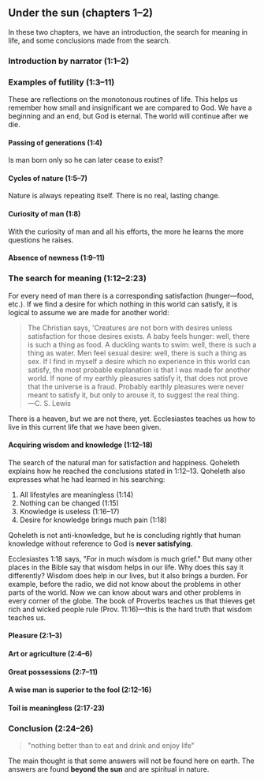 ## Under the sun (chapters 1–2)

In these two chapters, we have an introduction, the search for meaning in life, and some conclusions made from the search.

### Introduction by narrator (1:1–2)

### Examples of futility (1:3–11)

These are reflections on the monotonous routines of life. This helps us remember how small and insignificant we are compared to God. We have a beginning and an end, but God is eternal. The world will continue after we die.

#### Passing of generations (1:4)

Is man born only so he can later cease to exist?

#### Cycles of nature (1:5–7)

Nature is always repeating itself. There is no real, lasting change.

#### Curiosity of man (1:8)

With the curiosity of man and all his efforts, the more he learns the more questions he raises.

#### Absence of newness (1:9–11)

### The search for meaning (1:12–2:23)

For every need of man there is a corresponding satisfaction (hunger—food, etc.). If we find a desire for which nothing in this world can satisfy, it is logical to assume we are made for another world:

> The Christian says, 'Creatures are not born with desires unless satisfaction for those desires exists. A baby feels hunger: well, there is such a thing as food. A duckling wants to swim: well, there is such a thing as water. Men feel sexual desire: well, there is such a thing as sex. If I find in myself a desire which no experience in this world can satisfy, the most probable explanation is that I was made for another world. If none of my earthly pleasures satisfy it, that does not prove that the universe is a fraud. Probably earthly pleasures were never meant to satisfy it, but only to arouse it, to suggest the real thing.  
> —C. S. Lewis

There is a heaven, but we are not there, yet. Ecclesiastes teaches us how to live in this current life that we have been given.

#### Acquiring wisdom and knowledge (1:12–18)

The search of the natural man for satisfaction and happiness. Qoheleth explains how he reached the conclusions stated in 1:12–13. Qoheleth also expresses what he had learned in his searching:

1. All lifestyles are meaningless (1:14)
2. Nothing can be changed (1:15)
3. Knowledge is useless (1:16–17)
4. Desire for knowledge brings much pain (1:18)

Qoheleth is not anti-knowledge, but he is concluding rightly that human knowledge without reference to God is **never satisfying**.

Ecclesiastes 1:18 says, "For in much wisdom is much grief." But many other places in the Bible say that wisdom helps in our life. Why does this say it differently? Wisdom does help in our lives, but it also brings a burden. For example, before the radio, we did not know about the problems in other parts of the world. Now we can know about wars and other problems in every corner of the globe. The book of Proverbs teaches us that thieves get rich and wicked people rule (Prov. 11:16)&mdash;this is the hard truth that wisdom teaches us.

#### Pleasure (2:1–3)

#### Art or agriculture (2:4–6)

#### Great possessions (2:7–11)

#### A wise man is superior to the fool (2:12–16)

#### Toil is meaningless (2:17-23)

### Conclusion (2:24–26)

> "nothing better than to eat and drink and enjoy life"

The main thought is that some answers will not be found here on earth. The answers are found **beyond the sun** and are spiritual in nature.

